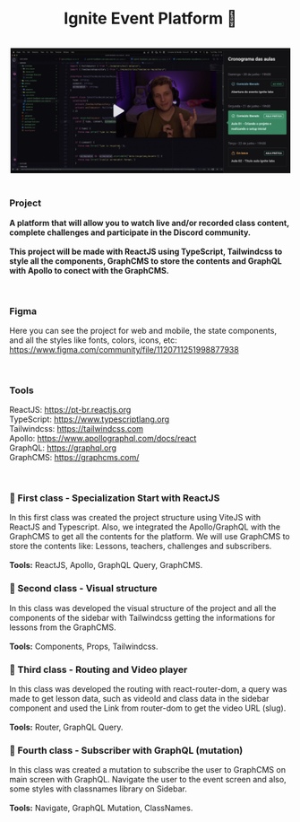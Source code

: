 <h1 align="center">
<br>
Ignite Event Platform 🚀
</h1>

<br>

<div align="center">
<img src="./src/assets/bg.png" width="500">
</div>

<br>

### Project
<b>A platform that will allow you to watch live and/or recorded class content, complete challenges and participate in the Discord community.</b>
<br>
<br>
<b>This project will be made with ReactJS using TypeScript, Tailwindcss to style all the components, GraphCMS to store the contents and GraphQL with Apollo to conect with the GraphCMS.</b>

<br>

### Figma
Here you can see the project for web and mobile, the state components, and all the styles like fonts, colors, icons, etc: https://www.figma.com/community/file/1120711251998877938

<br>

### Tools
ReactJS: https://pt-br.reactjs.org <br>
TypeScript: https://www.typescriptlang.org <br>
Tailwindcss: https://tailwindcss.com <br>
Apollo: https://www.apollographql.com/docs/react <br>
GraphQL: https://graphql.org <br>
GraphCMS: https://graphcms.com/ <br>

<br>

### 📝 First class - Specialization Start with ReactJS
In this first class was created the project structure using ViteJS with ReactJS and Typescript. Also, we integrated the Apollo/GraphQL with the GraphCMS to get all the contents for the platform. We will use GraphCMS to store the contents like: Lessons, teachers, challenges and subscribers.
<br>
<br>
<b>Tools:</b> ReactJS, Apollo, GraphQL Query, GraphCMS.

### 📝 Second class - Visual structure
In this class was developed the visual structure of the project and all the components of the sidebar with Tailwindcss getting the informations for lessons from the GraphCMS.
<br>
<br>
<b>Tools:</b> Components, Props, Tailwindcss.

### 📝 Third class - Routing and Video player
In this class was developed the routing with react-router-dom, a query was made to get lesson data, such as videoId and class data in the sidebar component and used the Link from router-dom to get the video URL (slug).
<br>
<br>
<b>Tools:</b> Router, GraphQL Query.

### 📝 Fourth class - Subscriber with GraphQL (mutation)
In this class was created a mutation to subscribe the user to GraphCMS on main screen with GraphQL. Navigate the user to the event screen and also, some styles with classnames library on Sidebar.
<br>
<br>
<b>Tools:</b> Navigate, GraphQL Mutation, ClassNames.